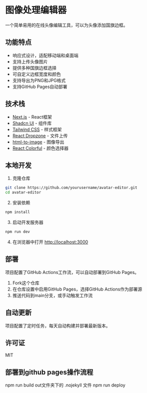 # 图像处理编辑器

一个简单易用的在线头像编辑工具，可以为头像添加国旗边框。

## 功能特点

- 响应式设计，适配移动端和桌面端
- 支持上传头像图片
- 提供多种国旗边框选择
- 可自定义边框宽度和颜色
- 支持导出为PNG和JPG格式
- 支持GitHub Pages自动部署

## 技术栈

- [Next.js](https://nextjs.org) - React框架
- [Shadcn UI](https://ui.shadcn.com) - 组件库
- [Tailwind CSS](https://tailwindcss.com) - 样式框架
- [React Dropzone](https://react-dropzone.js.org) - 文件上传
- [html-to-image](https://github.com/bubkoo/html-to-image) - 图像导出
- [React Colorful](https://github.com/omgovich/react-colorful) - 颜色选择器

## 本地开发

1. 克隆仓库

```bash
git clone https://github.com/yourusername/avatar-editor.git
cd avatar-editor
```

2. 安装依赖

```bash
npm install
```

3. 启动开发服务器

```bash
npm run dev
```

4. 在浏览器中打开 [http://localhost:3000](http://localhost:3000)

## 部署

项目配置了GitHub Actions工作流，可以自动部署到GitHub Pages。

1. Fork这个仓库
2. 在仓库设置中启用GitHub Pages，选择GitHub Actions作为部署源
3. 推送代码到main分支，或手动触发工作流

## 自动更新

项目配置了定时任务，每天自动构建并部署最新版本。

## 许可证

MIT


## 部署到github pages操作流程
npm run build
out文件夹下的 .nojekyll 文件
npm run deploy